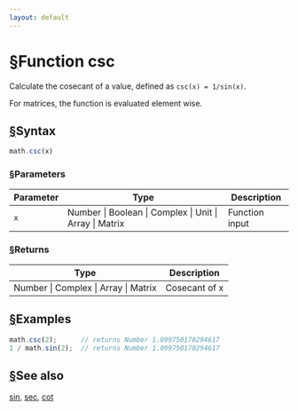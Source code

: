 ```yaml
---
layout: default
---
```


<h1 id="function-csc"><a href="#function-csc">&sect;</a>Function csc</h1>

Calculate the cosecant of a value, defined as `csc(x) = 1/sin(x)`.

For matrices, the function is evaluated element wise.


<h2 id="syntax"><a href="#syntax">&sect;</a>Syntax</h2>

```js
math.csc(x)
```

<h3 id="parameters"><a href="#parameters">&sect;</a>Parameters</h3>

Parameter | Type | Description
--------- | ---- | -----------
`x` | Number &#124; Boolean &#124; Complex &#124; Unit &#124; Array &#124; Matrix | Function input

<h3 id="returns"><a href="#returns">&sect;</a>Returns</h3>

Type | Description
---- | -----------
Number &#124; Complex &#124; Array &#124; Matrix | Cosecant of x


<h2 id="examples"><a href="#examples">&sect;</a>Examples</h2>

```js
math.csc(2);      // returns Number 1.099750170294617
1 / math.sin(2);  // returns Number 1.099750170294617
```


<h2 id="see-also"><a href="#see-also">&sect;</a>See also</h2>

[sin](sin.html),
[sec](sec.html),
[cot](cot.html)


<!-- Note: This file is automatically generated from source code comments. Changes made in this file will be overridden. -->
